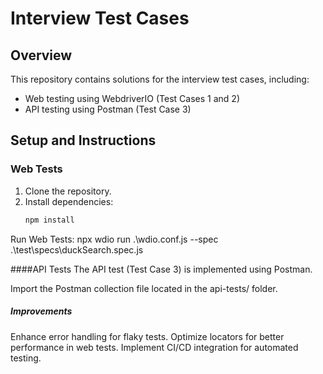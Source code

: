 # Interview Test Cases

## Overview
This repository contains solutions for the interview test cases, including:
- Web testing using WebdriverIO (Test Cases 1 and 2)
- API testing using Postman (Test Case 3)

## Setup and Instructions
### Web Tests
1. Clone the repository.
2. Install dependencies:
   ```bash
   npm install
   
  Run Web Tests:
      npx wdio run .\wdio.conf.js --spec .\test\specs\duckSearch.spec.js
      
####API Tests
The API test (Test Case 3) is implemented using Postman.

Import the Postman collection file located in the api-tests/ folder.


##### Improvements
Enhance error handling for flaky tests.
Optimize locators for better performance in web tests.
Implement CI/CD integration for automated testing.

